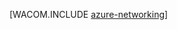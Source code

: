 <properties linkid="manage-fundamentals-networking" urlDisplayName="Networking" pageTitle="Networking (Windows) - Azure fundamentals" metaKeywords="Azure virtual network, Azure connect, Azure traffic manager" description="An introduction in Azure networking." metaCanonical="http://www.windowsazure.com/es-es/develop/net/fundamentals/networking/" services="virtual-machines,virtual-network" documentationCenter="" title="" authors="" solutions="" manager="" editor="" />

[WACOM.INCLUDE [azure-networking](../includes/azure-networking.md)]

